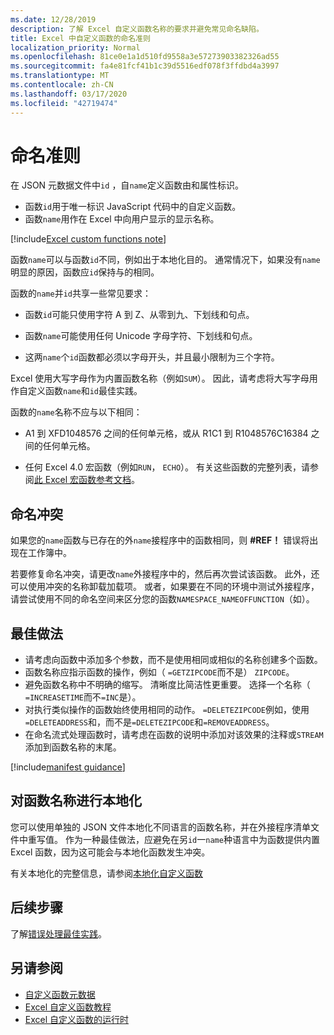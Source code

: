 ```yaml
---
ms.date: 12/28/2019
description: 了解 Excel 自定义函数名称的要求并避免常见命名缺陷。
title: Excel 中自定义函数的命名准则
localization_priority: Normal
ms.openlocfilehash: 81ce0e1a1d510fd9558a3e57273903382326ad55
ms.sourcegitcommit: fa4e81fcf41b1c39d5516edf078f3ffdbd4a3997
ms.translationtype: MT
ms.contentlocale: zh-CN
ms.lasthandoff: 03/17/2020
ms.locfileid: "42719474"
---
```

# <a name="naming-guidelines"></a>命名准则

在 JSON 元数据文件中`id` ，自`name`定义函数由和属性标识。

- 函数`id`用于唯一标识 JavaScript 代码中的自定义函数。
- 函数`name`用作在 Excel 中向用户显示的显示名称。

[!include[Excel custom functions note](../includes/excel-custom-functions-note.md)]

函数`name`可以与函数`id`不同，例如出于本地化目的。 通常情况下，如果没有`name`明显的原因，函数应`id`保持与的相同。

函数的`name`并`id`共享一些常见要求：

- 函数`id`可能只使用字符 A 到 Z、从零到九、下划线和句点。

- 函数`name`可能使用任何 Unicode 字母字符、下划线和句点。

- 这两`name`个`id`函数都必须以字母开头，并且最小限制为三个字符。

Excel 使用大写字母作为内置函数名称（例如`SUM`）。 因此，请考虑将大写字母用作自定义函数`name`和`id`最佳实践。

函数的`name`名称不应与以下相同：

- A1 到 XFD1048576 之间的任何单元格，或从 R1C1 到 R1048576C16384 之间的任何单元格。

- 任何 Excel 4.0 宏函数（例如`RUN`， `ECHO`）。  有关这些函数的完整列表，请参阅[此 Excel 宏函数参考文档](https://d13ot9o61jdzpp.cloudfront.net/files/Excel%204.0%20Macro%20Functions%20Reference.pdf)。

## <a name="naming-conflicts"></a>命名冲突

如果您的`name`函数与已存在的外`name`接程序中的函数相同，则 **#REF！** 错误将出现在工作簿中。

若要修复命名冲突，请更改`name`外接程序中的，然后再次尝试该函数。 此外，还可以使用冲突的名称卸载加载项。 或者，如果要在不同的环境中测试外接程序，请尝试使用不同的命名空间来区分您的函数`NAMESPACE_NAMEOFFUNCTION`（如）。

## <a name="best-practices"></a>最佳做法

- 请考虑向函数中添加多个参数，而不是使用相同或相似的名称创建多个函数。
- 函数名称应指示函数的操作，例如（ `=GETZIPCODE`而不是） `ZIPCODE`。
- 避免函数名称中不明确的缩写。 清晰度比简洁性更重要。 选择一个名称（ `=INCREASETIME`而不`=INC`是）。
- 对执行类似操作的函数始终使用相同的动作。 `=DELETEZIPCODE`例如，使用`=DELETEADDRESS`和，而不是`=DELETEZIPCODE`和`=REMOVEADDRESS`。
- 在命名流式处理函数时，请考虑在函数的说明中添加对该效果的注释或`STREAM`添加到函数名称的末尾。

[!include[manifest guidance](../includes/manifest-guidance.md)]

## <a name="localizing-function-names"></a>对函数名称进行本地化

您可以使用单独的 JSON 文件本地化不同语言的函数名称，并在外接程序清单文件中重写值。 作为一种最佳做法，应避免在另`id`一`name`种语言中为函数提供内置 Excel 函数，因为这可能会与本地化函数发生冲突。

有关本地化的完整信息，请参阅[本地化自定义函数](custom-functions-localize.md)

## <a name="next-steps"></a>后续步骤
了解[错误处理最佳实践](custom-functions-errors.md)。

## <a name="see-also"></a>另请参阅

* [自定义函数元数据](custom-functions-json.md)
* [Excel 自定义函数教程](../tutorials/excel-tutorial-create-custom-functions.md)
* [Excel 自定义函数的运行时](custom-functions-runtime.md)
